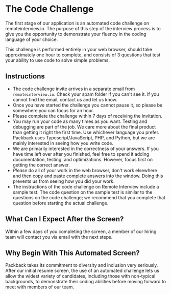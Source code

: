 # The Code Challenge

The first stage of our application is an automated code challenge on remoteinterview.io. The purpose of this step of the interview process is to give you the opportunity to demonstrate your fluency in the coding language of your choice.

This challenge is performed entirely in your web browser, should take approximately one hour to complete, and consists of 3 questions that test your ability to use code to solve simple problems.

## Instructions

- The code challenge invite arrives in a separate email from `remoteinterview.io`. Check your spam folder if you can't see it. If you cannot find the email, contact us and let us know.
- Once you have started the challenge you cannot pause it, so please be somewhere you can focus for an hour.
- Please complete the challenge within 7 days of receiving the invitation.
- You may run your code as many times as you want. Testing and debugging are part of the job. We care more about the final product than getting it right the first time. Use whichever language you prefer. Packback uses Typescript/JavaScript, PHP, and Python, but we are mainly interested in seeing how you write code.
- We are primarily interested in the correctness of your answers. If you have time left over after you finished, feel free to spend it adding documentation, testing, and optimizations. However, focus first on getting the correct answer.
- *Please* do all of your work in the web browser, don't work elsewhere and then copy and paste complete answers into the window. Doing this prevents us from seeing how you did your work.
- The instructions of the code challenge on Remote Interview include a sample test. The code question on the sample test is similar to the questions on the code challenge; we recommend that you complete that question before starting the actual challenge.

## What Can I Expect After the Screen?

Within a few days of you completing the screen, a member of our hiring team will contact you via email with the next steps.

## Why Begin With This Automated Screen?

Packback takes its commitment to diversity and inclusion very seriously. After our initial resume screen, the use of an automated challenge lets us allow the widest variety of candidates, including those with non-typical backgrounds, to demonstrate their coding abilities before moving forward to meet with members of our team.
